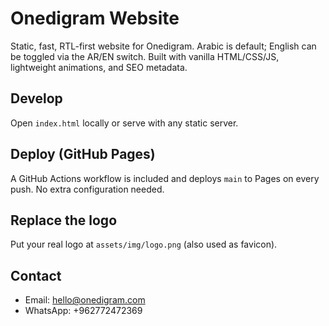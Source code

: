 # Onedigram Website

Static, fast, RTL-first website for Onedigram. Arabic is default; English can be toggled via the AR/EN switch. Built with vanilla HTML/CSS/JS, lightweight animations, and SEO metadata.

## Develop
Open `index.html` locally or serve with any static server.

## Deploy (GitHub Pages)
A GitHub Actions workflow is included and deploys `main` to Pages on every push. No extra configuration needed.

## Replace the logo
Put your real logo at `assets/img/logo.png` (also used as favicon).

## Contact
- Email: hello@onedigram.com
- WhatsApp: +962772472369